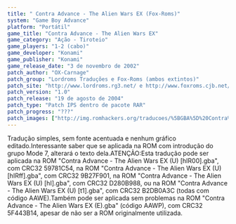 ```yaml
---
title: " Contra Advance - The Alien Wars EX (Fox-Roms)"
system: "Game Boy Advance"
platform: "Portátil"
game_title: "Contra Advance - The Alien Wars EX"
game_category: "Ação - Tiroteio"
game_players: "1-2 (cabo)"
game_developer: "Konami"
game_publisher: "Konami"
game_release_date: "3 de novembro de 2002"
patch_author: "OX-Carnage"
patch_group: "Lordroms Traduções e Fox-Roms (ambos extintos)"
patch_site: "http://www.lordroms.rg3.net/ e http://www.foxroms.cjb.net/ (ambos fora do ar)"
patch_version: "1.0"
patch_release: "19 de agosto de 2004"
patch_type: "Patch IPS dentro de pacote RAR"
patch_progress: "???"
patch_images: ["http://img.romhackers.org/traducoes/%5BGBA%5D%20Contra%20Advance%20-%20The%20Alien%20Wars%20EX%20-%20Dandy-BR,%20Evil%20Darkness%20e%20Fox-Roms%20-%201.png","http://img.romhackers.org/traducoes/%5BGBA%5D%20Contra%20Advance%20-%20The%20Alien%20Wars%20EX%20-%20Fox-Roms%20-%202.png","http://img.romhackers.org/traducoes/%5BGBA%5D%20Contra%20Advance%20-%20The%20Alien%20Wars%20EX%20-%20Fox-Roms%20-%203.png"]
---
```

Tradução simples, sem fonte acentuada e nenhum gráfico editado.Interessante saber que se aplicada na ROM com introdução do grupo Mode 7, alterará o texto dela.ATENÇÃO:Esta tradução pode ser aplicada na ROM "Contra Advance - The Alien Wars EX (U) [hIR00].gba", com CRC32 59781C54, na ROM "Contra Advance - The Alien Wars EX (U) [hIRff].gba", com CRC32 9B27F901, na ROM "Contra Advance - The Alien Wars EX (U) [hI].gba", com CRC32 D280B988, ou na ROM "Contra Advance - The Alien Wars EX (U) [t1].gba", com CRC32 B2DB0A3C (todas com código AAWE).Também pode ser aplicada sem problemas na ROM "Contra Advance - The Alien Wars EX (E).gba" (código AAWP), com CRC32 5F443B14, apesar de não ser a ROM originalmente utilizada.